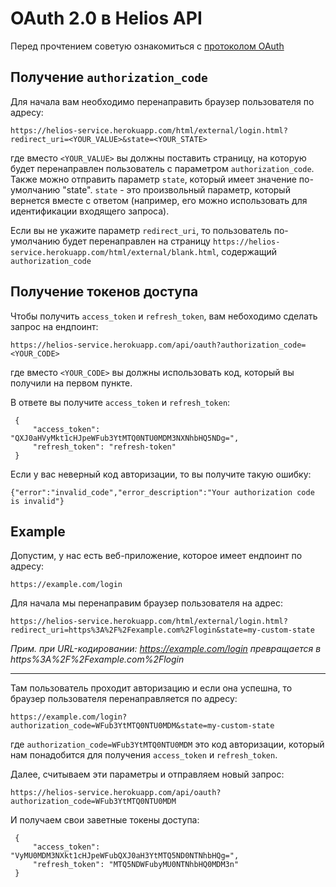 # OAuth 2.0 в Helios API

Перед прочтением советую ознакомиться с [протоколом OAuth](AboutTokensRU.md)

## Получение `authorization_code`
Для начала вам необходимо перенаправить браузер пользователя по адресу:
```text
https://helios-service.herokuapp.com/html/external/login.html?redirect_uri=<YOUR_VALUE>&state=<YOUR_STATE>
```

где вместо `<YOUR_VALUE>` вы должны поставить страницу, на которую будет перенаправлен пользователь с 
параметром `authorization_code`. Также можно отправить параметр `state`, который имеет значение по-умолчанию "state". 
`state` - это произвольный параметр, который вернется вместе с ответом (например, его можно использовать для идентификации
входящего запроса). 

Если вы не укажите параметр `redirect_uri`, то пользователь по-умолчанию будет перенаправлен на страницу
`https://helios-service.herokuapp.com/html/external/blank.html`, содержащий `authorization_code`

## Получение токенов доступа
Чтобы получить `access_token` и `refresh_token`, вам небоходимо сделать запрос на ендпоинт:
```text
https://helios-service.herokuapp.com/api/oauth?authorization_code=<YOUR_CODE>
```
где вместо `<YOUR_CODE>` вы должны использовать код, который вы получили на первом пункте.

В ответе вы получите `access_token` и `refresh_token`:
```json5
 {
     "access_token": "QXJ0aHVyMkt1cHJpeWFub3YtMTQ0NTU0MDM3NXNhbHQ5NDg=",
     "refresh_token": "refresh-token"
 }
```
Если у вас неверный код авторизации, то вы получите такую ошибку:
```json5
{"error":"invalid_code","error_description":"Your authorization code is invalid"}
```

## Example

Допустим, у нас есть веб-приложение, которое имеет ендпоинт по адреcу:
```text
https://example.com/login
```

Для начала мы перенаправим браузер пользователя на адрес:
```text
https://helios-service.herokuapp.com/html/external/login.html?redirect_uri=https%3A%2F%2Fexample.com%2Flogin&state=my-custom-state
```

_Прим. при URL-кодировании: https://example.com/login превращается в https%3A%2F%2Fexample.com%2Flogin_
<hr>

Там пользователь проходит авторизацию и если она успешна, то браузер пользователя перенаправляется по адресу:
```text
https://example.com/login?authorization_code=WFub3YtMTQ0NTU0MDM&state=my-custom-state
```
где `authorization_code=WFub3YtMTQ0NTU0MDM` это код авторизации, который нам понадобится для получения `access_token` и `refresh_token`.

Далее, считываем эти параметры и отправляем новый запрос:
```text
https://helios-service.herokuapp.com/api/oauth?authorization_code=WFub3YtMTQ0NTU0MDM
```

И получаем свои заветные токены доступа:
```json5
 {
     "access_token": "VyMU0MDM3NXkt1cHJpeWFubQXJ0aH3YtMTQ5ND0NTNhbHQg=",
     "refresh_token": "MTQ5NDWFubyMU0NTNhbHQ0MDM3n"
 }
```
